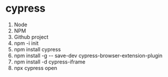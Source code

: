 # cypress
1. Node
2. NPM
3. Github project
4. npm -i init
5. npm install cypress
6. npm install -g -- save-dev cypress-browser-extension-plugin
7. npm install -d cypress-iframe
8. npx cypress open